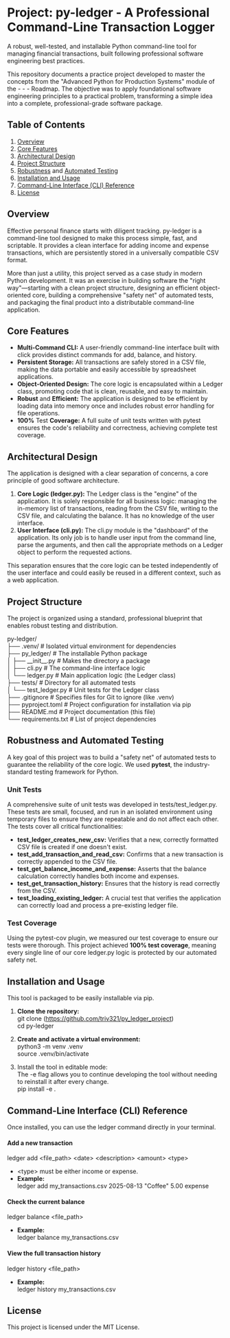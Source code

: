 # **Project: py-ledger \- A Professional Command-Line Transaction Logger**

A robust, well-tested, and installable Python command-line tool for managing financial transactions, built following professional software engineering best practices.

This repository documents a practice project developed to master the concepts from the "Advanced Python for Production Systems" module of the  \- \- \- Roadmap. The objective was to apply foundational software engineering principles to a practical problem, transforming a simple idea into a complete, professional-grade software package.

## **Table of Contents**

1. [Overview](https://www.google.com/search?q=%23overview)  
2. [Core Features](https://www.google.com/search?q=%23core-features)  
3. [Architectural Design](https://www.google.com/search?q=%23architectural-design)  
4. [Project Structure](https://www.google.com/search?q=%23project-structure)  
5. [Robustness](https://www.google.com/search?q=%23robustness-and-automated-testing) and [Automated Testing](https://www.google.com/search?q=%23robustness-and-automated-testing)  
6. [Installation and Usage](https://www.google.com/search?q=%23installation-and-usage)  
7. [Command-Line Interface (CLI) Reference](https://www.google.com/search?q=%23command-line-interface-cli-reference)  
8. [License](https://www.google.com/search?q=%23license)

## **Overview**

Effective personal finance starts with diligent tracking. py-ledger is a command-line tool designed to make this process simple, fast, and scriptable. It provides a clean interface for adding income and expense transactions, which are persistently stored in a universally compatible CSV format.

More than just a utility, this project served as a case study in modern Python development. It was an exercise in building software the "right way"—starting with a clean project structure, designing an efficient object-oriented core, building a comprehensive "safety net" of automated tests, and packaging the final product into a distributable command-line application.

## **Core Features**

* **Multi-Command CLI:** A user-friendly command-line interface built with click provides distinct commands for add, balance, and history.  
* **Persistent Storage:** All transactions are safely stored in a CSV file, making the data portable and easily accessible by spreadsheet applications.  
* **Object-Oriented Design:** The core logic is encapsulated within a Ledger class, promoting code that is clean, reusable, and easy to maintain.  
* **Robust** and **Efficient:** The application is designed to be efficient by loading data into memory once and includes robust error handling for file operations.  
* **100%** Test **Coverage:** A full suite of unit tests written with pytest ensures the code's reliability and correctness, achieving complete test coverage.

## **Architectural Design**

The application is designed with a clear separation of concerns, a core principle of good software architecture.

1. **Core Logic (ledger.py):** The Ledger class is the "engine" of the application. It is solely responsible for all business logic: managing the in-memory list of transactions, reading from the CSV file, writing to the CSV file, and calculating the balance. It has no knowledge of the user interface.  
2. **User Interface (cli.py):** The cli.py module is the "dashboard" of the application. Its only job is to handle user input from the command line, parse the arguments, and then call the appropriate methods on a Ledger object to perform the requested actions.

This separation ensures that the core logic can be tested independently of the user interface and could easily be reused in a different context, such as a web application.

## **Project Structure**

The project is organized using a standard, professional blueprint that enables robust testing and distribution.

py-ledger/  
├── .venv/               \# Isolated virtual environment for dependencies  
├── py\_ledger/           \# The installable Python package  
│   ├── \_\_init\_\_.py      \# Makes the directory a package  
│   ├── cli.py           \# The command-line interface logic  
│   └── ledger.py        \# Main application logic (the Ledger class)  
├── tests/                 \# Directory for all automated tests  
│   └── test\_ledger.py     \# Unit tests for the Ledger class  
├── .gitignore             \# Specifies files for Git to ignore (like .venv)  
├── pyproject.toml         \# Project configuration for installation via pip  
├── README.md              \# Project documentation (this file)  
└── requirements.txt       \# List of project dependencies

## **Robustness and Automated Testing**

A key goal of this project was to build a "safety net" of automated tests to guarantee the reliability of the core logic. We used **pytest**, the industry-standard testing framework for Python.

### **Unit Tests**

A comprehensive suite of unit tests was developed in tests/test\_ledger.py. These tests are small, focused, and run in an isolated environment using temporary files to ensure they are repeatable and do not affect each other. The tests cover all critical functionalities:

* **test\_ledger\_creates\_new\_csv:** Verifies that a new, correctly formatted CSV file is created if one doesn't exist.  
* **test\_add\_transaction\_and\_read\_csv:** Confirms that a new transaction is correctly appended to the CSV file.  
* **test\_get\_balance\_income\_and\_expense:** Asserts that the balance calculation correctly handles both income and expenses.  
* **test\_get\_transaction\_history:** Ensures that the history is read correctly from the CSV.  
* **test\_loading\_existing\_ledger:** A crucial test that verifies the application can correctly load and process a pre-existing ledger file.

### **Test Coverage**

Using the pytest-cov plugin, we measured our test coverage to ensure our tests were thorough. This project achieved **100% test coverage**, meaning every single line of our core ledger.py logic is protected by our automated safety net.

## **Installation and Usage**

This tool is packaged to be easily installable via pip.

1. **Clone the repository:**  
   git clone (https://github.com/triv321/py_ledger_project)  
   cd py-ledger

2. **Create and activate a virtual environment:**  
   python3 \-m venv .venv  
   source .venv/bin/activate

3. Install the tool in editable mode:  
   The \-e flag allows you to continue developing the tool without needing to reinstall it after every change.  
   pip install \-e .

## **Command-Line Interface (CLI) Reference**

Once installed, you can use the ledger command directly in your terminal.

#### **Add a new transaction**

ledger add \<file\_path\> \<date\> \<description\> \<amount\> \<type\>

* \<type\> must be either income or expense.  
* **Example:**  
  ledger add my\_transactions.csv 2025-08-13 "Coffee" 5.00 expense

#### **Check the current balance**

ledger balance \<file\_path\>

* **Example:**  
  ledger balance my\_transactions.csv

#### **View the full transaction history**

ledger history \<file\_path\>

* **Example:**  
  ledger history my\_transactions.csv

## **License**

This project is licensed under the MIT License.
